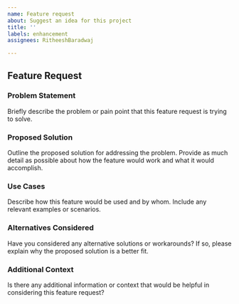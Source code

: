 ```yaml
---
name: Feature request
about: Suggest an idea for this project
title: ''
labels: enhancement
assignees: RitheeshBaradwaj

---
```


## Feature Request

### Problem Statement

Briefly describe the problem or pain point that this feature request is trying to solve.

### Proposed Solution

Outline the proposed solution for addressing the problem. Provide as much detail as possible about how the feature would work and what it would accomplish.

### Use Cases

Describe how this feature would be used and by whom. Include any relevant examples or scenarios.

### Alternatives Considered

Have you considered any alternative solutions or workarounds? If so, please explain why the proposed solution is a better fit.

### Additional Context

Is there any additional information or context that would be helpful in considering this feature request?
